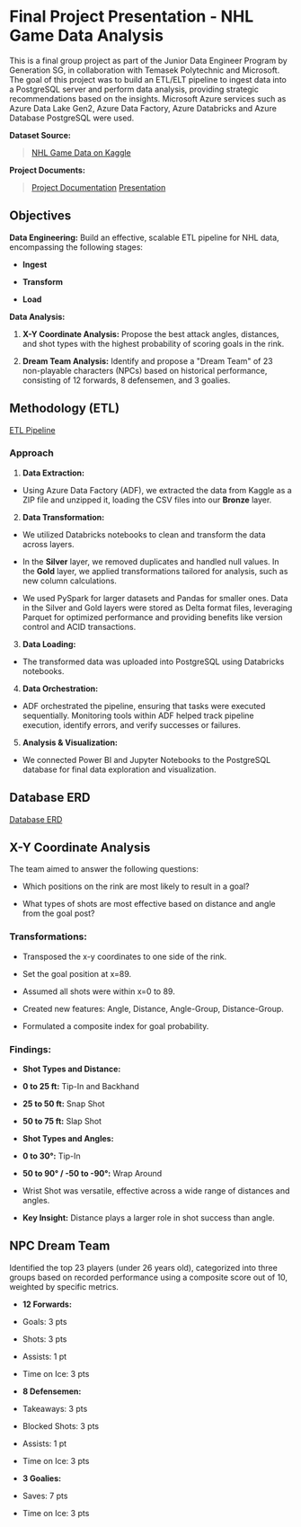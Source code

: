 # Final Project Presentation - NHL Game Data Analysis
This is a final group project as part of the Junior Data Engineer Program by Generation SG, in collaboration with Temasek Polytechnic and Microsoft. The goal of this project was to build an ETL/ELT pipeline to ingest data into a PostgreSQL server and perform data analysis, providing strategic recommendations based on the insights. Microsoft Azure services such as Azure Data Lake Gen2, Azure Data Factory, Azure Databricks and Azure Database PostgreSQL were used.  

  
**Dataset Source:** 
>[NHL Game Data on Kaggle](https://www.kaggle.com/martinellis/nhl-game-data)
  
**Project Documents:**
>[Project Documentation](https://github.com/JDE-2024/NHL_project/blob/main/docs/JDE2024%20-%20Nexus%20Nucleus%20Final%20Project%20Report.pdf)
>[Presentation](https://github.com/JDE-2024/NHL_project/blob/main/docs/JDE2024-NHL-Finalproject.pdf)
 
 

## Objectives

  

**Data Engineering:** Build an effective, scalable ETL pipeline for NHL data, encompassing the following stages:

-  **Ingest**

-  **Transform**

-  **Load**

  

**Data Analysis:**

1.  **X-Y Coordinate Analysis:** Propose the best attack angles, distances, and shot types with the highest probability of scoring goals in the rink.

2.  **Dream Team Analysis:** Identify and propose a "Dream Team" of 23 non-playable characters (NPCs) based on historical performance, consisting of 12 forwards, 8 defensemen, and 3 goalies.

  

## Methodology (ETL)

  

[ETL Pipeline](https://github.com/JDE-2024/NHL_project/blob/main/images/git-img-archi.png)

  

### Approach

  

1.  **Data Extraction:**

- Using Azure Data Factory (ADF), we extracted the data from Kaggle as a ZIP file and unzipped it, loading the CSV files into our **Bronze** layer.

  

2.  **Data Transformation:**

- We utilized Databricks notebooks to clean and transform the data across layers.

- In the **Silver** layer, we removed duplicates and handled null values. In the **Gold** layer, we applied transformations tailored for analysis, such as new column calculations.

- We used PySpark for larger datasets and Pandas for smaller ones. Data in the Silver and Gold layers were stored as Delta format files, leveraging Parquet for optimized performance and providing benefits like version control and ACID transactions.

  

3.  **Data Loading:**

- The transformed data was uploaded into PostgreSQL using Databricks notebooks.

  

4.  **Data Orchestration:**

- ADF orchestrated the pipeline, ensuring that tasks were executed sequentially. Monitoring tools within ADF helped track pipeline execution, identify errors, and verify successes or failures.

  

5.  **Analysis & Visualization:**

- We connected Power BI and Jupyter Notebooks to the PostgreSQL database for final data exploration and visualization.

  

## Database ERD

  

[Database ERD](https://github.com/JDE-2024/NHL_project/blob/main/images/git-img-erd.png)

  

## X-Y Coordinate Analysis

  

The team aimed to answer the following questions:

- Which positions on the rink are most likely to result in a goal?

- What types of shots are most effective based on distance and angle from the goal post?

  

### Transformations:

- Transposed the x-y coordinates to one side of the rink.

- Set the goal position at x=89.

- Assumed all shots were within x=0 to 89.

- Created new features: Angle, Distance, Angle-Group, Distance-Group.

- Formulated a composite index for goal probability.

  

### Findings:

-  **Shot Types and Distance:**

-  **0 to 25 ft:** Tip-In and Backhand

-  **25 to 50 ft:** Snap Shot

-  **50 to 75 ft:** Slap Shot

-  **Shot Types and Angles:**

-  **0 to 30°:** Tip-In

-  **50 to 90° / -50 to -90°:** Wrap Around

- Wrist Shot was versatile, effective across a wide range of distances and angles.

-  **Key Insight:** Distance plays a larger role in shot success than angle.

  

## NPC Dream Team

  

Identified the top 23 players (under 26 years old), categorized into three groups based on recorded performance using a composite score out of 10, weighted by specific metrics.

  

-  **12 Forwards:**

- Goals: 3 pts

- Shots: 3 pts

- Assists: 1 pt

- Time on Ice: 3 pts

-  **8 Defensemen:**

- Takeaways: 3 pts

- Blocked Shots: 3 pts

- Assists: 1 pt

- Time on Ice: 3 pts

-  **3 Goalies:**

- Saves: 7 pts

- Time on Ice: 3 pts